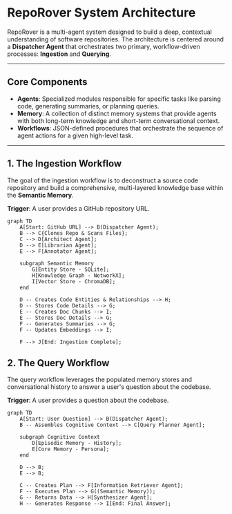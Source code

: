 # RepoRover System Architecture

RepoRover is a multi-agent system designed to build a deep, contextual understanding of software repositories. The architecture is centered around a **Dispatcher Agent** that orchestrates two primary, workflow-driven processes: **Ingestion** and **Querying**.

---

## Core Components

-   **Agents**: Specialized modules responsible for specific tasks like parsing code, generating summaries, or planning queries.
-   **Memory**: A collection of distinct memory systems that provide agents with both long-term knowledge and short-term conversational context.
-   **Workflows**: JSON-defined procedures that orchestrate the sequence of agent actions for a given high-level task.

---

## 1. The Ingestion Workflow

The goal of the ingestion workflow is to deconstruct a source code repository and build a comprehensive, multi-layered knowledge base within the **Semantic Memory**.

**Trigger**: A user provides a GitHub repository URL.

```mermaid
graph TD
    A[Start: GitHub URL] --> B(Dispatcher Agent);
    B --> C{Clones Repo & Scans Files};
    C --> D[Architect Agent];
    D --> E[Librarian Agent];
    E --> F[Annotator Agent];
    
    subgraph Semantic Memory
        G[Entity Store - SQLite];
        H[Knowledge Graph - NetworkX];
        I[Vector Store - ChromaDB];
    end

    D -- Creates Code Entities & Relationships --> H;
    D -- Stores Code Details --> G;
    E -- Creates Doc Chunks --> I;
    E -- Stores Doc Details --> G;
    F -- Generates Summaries --> G;
    F -- Updates Embeddings --> I;

    F --> J[End: Ingestion Complete];
```

## 2. The Query Workflow

The query workflow leverages the populated memory stores and conversational history to answer a user's question about the codebase.

**Trigger**: A user provides a question about the codebase.

```mermaid
graph TD
    A[Start: User Question] --> B(Dispatcher Agent);
    B -- Assembles Cognitive Context --> C[Query Planner Agent];
    
    subgraph Cognitive Context
        D[Episodic Memory - History];
        E[Core Memory - Persona];
    end

    D --> B;
    E --> B;
    
    C -- Creates Plan --> F[Information Retriever Agent];
    F -- Executes Plan --> G((Semantic Memory));
    G -- Returns Data --> H[Synthesizer Agent];
    H -- Generates Response --> I[End: Final Answer];
```